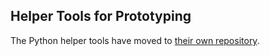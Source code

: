## Helper Tools for Prototyping

The Python helper tools have moved to [their own repository](https://github.com/ILLGrenoble/takin-pytools).
